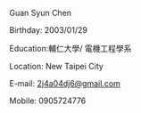Guan Syun Chen

Birthday: 2003/01/29

Education:輔仁大學/ 電機工程學系

Location: New Taipei City

E-mail: 2j4a04dj6@gmail.com

Mobile: 0905724776
